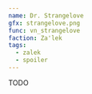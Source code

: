 ```yaml
---
name: Dr. Strangelove
gfx: strangelove.png
func: vn_strangelove
faction: Za'lek
tags:
  - zalek
  - spoiler
---
```


TODO
